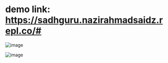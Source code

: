 # demo link: https://sadhguru.nazirahmadsaidz.repl.co/#

![image](https://user-images.githubusercontent.com/18614610/230820682-33e49a06-2c23-46cc-9bde-9b1a25ec4e8c.png)





![image](https://user-images.githubusercontent.com/18614610/230820709-6c20dfed-70c6-4850-842a-d36875d2dea4.png)



